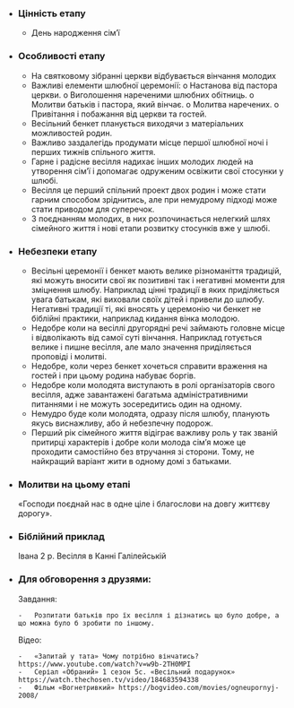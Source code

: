 -   ### Цінність етапу

    -   День народження сім’ї

-   ### Особливості етапу

    -   На святковому зібранні церкви відбувається вінчання молодих
    -   Важливі елементи шлюбної церемонії:
        o Настанова від пастора церкви.
        o Виголошення нареченими шлюбних обітниць.
        o Молитви батьків і пастора, який вінчає.
        o Молитва наречених.
        o Привітання і побажання від церкви та гостей.
    -   Весільний бенкет планується виходячи з матеріальних можливостей родин.
    -   Важливо заздалегідь продумати місце першої шлюбної ночі і перших тижнів спільного життя.
    -   Гарне і радісне весілля надихає інших молодих людей на утворення сім’ї і допомагає одруженим освіжити свої стосунки у шлюбі.
    -   Весілля це перший спільний проект двох родин і може стати гарним способом зріднитись, але при немудрому підході може стати приводом для суперечок.
    -   З поєднанням молодих, в них розпочинається нелегкий шлях сімейного життя і нові етапи розвитку стосунків вже у шлюбі.

-   ### Небезпеки етапу

    -   Весільні церемонії і бенкет мають велике різноманіття традицій, які можуть вносити свої як позитивні так і негативні моменти для зміцнення шлюбу. Наприклад цінні традиції в яких приділяється увага батькам, які виховали своїх дітей і привели до шлюбу. Негативні традиції ті, які вносять у церемонію чи бенкет не біблійні практики, наприклад кидання вінка молодою.
    -   Недобре коли на весіллі другорядні речі займають головне місце і відволікають від самої суті вінчання. Наприклад готується велике і пишне весілля, але мало значення приділяється проповіді і молитві.
    -   Недобре, коли через бенкет хочеться справити враження на гостей і при цьому родина набуває боргів.
    -   Недобре коли молодята виступають в ролі організаторів свого весілля, адже завантажені багатьма адміністративними питаннями і не можуть зосередитись один на одному.
    -   Немудро буде коли молодята, одразу після шлюбу, планують якусь виснажливу, або й небезпечну подорож.
    -   Перший рік сімейного життя відіграє важливу роль у так званій притирці характерів і добре коли молода сім’я може це проходити самостійно без втручання зі сторони. Тому, не найкращий варіант жити в одному домі з батьками.

-   ### Молитви на цьому етапі

    «Господи поєднай нас в одне ціле і благослови на довгу життєву дорогу».

-   ### Біблійний приклад

    Івана 2 р. Весілля в Канні Галілейській

-   ### Для обговорення з друзями:

    Завдання:

        -   Розпитати батьків про їх весілля і дізнатись що було добре, а що можна було б зробити по іншому.

    Відео:

        -   «Запитай у тата» Чому потрібно вінчатись? https://www.youtube.com/watch?v=w9b-2TH0MPI
        -   Серіал «Обраний» 1 сезон 5с. «Весільний подарунок» https://watch.thechosen.tv/video/184683594338
        -   Фільм «Вогнетривкий» https://bogvideo.com/movies/ogneupornyj-2008/
